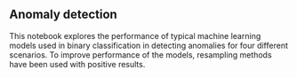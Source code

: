## Anomaly detection

This notebook explores the performance of typical machine learning models used in binary classification in detecting anomalies for four different scenarios. To improve performance of the models, resampling methods have been used with positive results.